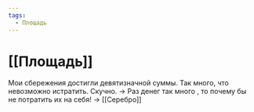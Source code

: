 ```yaml
---
tags:
  - Площадь
---
```

# [[Площадь]]
Мои сбережения достигли девятизначной суммы. Так много, что невозможно истратить. Скучно. -> Раз денег так много , то почему бы не потратить их на себя! -> [[Серебро]]